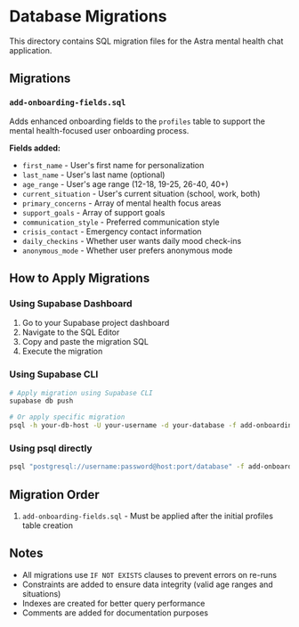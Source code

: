 # Database Migrations

This directory contains SQL migration files for the Astra mental health chat application.

## Migrations

### `add-onboarding-fields.sql`

Adds enhanced onboarding fields to the `profiles` table to support the mental health-focused user onboarding process.

**Fields added:**

- `first_name` - User's first name for personalization
- `last_name` - User's last name (optional)
- `age_range` - User's age range (12-18, 19-25, 26-40, 40+)
- `current_situation` - User's current situation (school, work, both)
- `primary_concerns` - Array of mental health focus areas
- `support_goals` - Array of support goals
- `communication_style` - Preferred communication style
- `crisis_contact` - Emergency contact information
- `daily_checkins` - Whether user wants daily mood check-ins
- `anonymous_mode` - Whether user prefers anonymous mode

## How to Apply Migrations

### Using Supabase Dashboard

1. Go to your Supabase project dashboard
2. Navigate to the SQL Editor
3. Copy and paste the migration SQL
4. Execute the migration

### Using Supabase CLI

```bash
# Apply migration using Supabase CLI
supabase db push

# Or apply specific migration
psql -h your-db-host -U your-username -d your-database -f add-onboarding-fields.sql
```

### Using psql directly

```bash
psql "postgresql://username:password@host:port/database" -f add-onboarding-fields.sql
```

## Migration Order

1. `add-onboarding-fields.sql` - Must be applied after the initial profiles table creation

## Notes

- All migrations use `IF NOT EXISTS` clauses to prevent errors on re-runs
- Constraints are added to ensure data integrity (valid age ranges and situations)
- Indexes are created for better query performance
- Comments are added for documentation purposes
